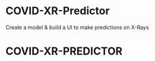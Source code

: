 # COVID-XR-Predictor
Create a model &amp; build a UI to make predictions on X-Rays
# COVID-XR-PREDICTOR
